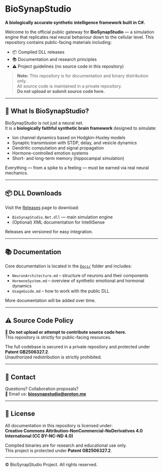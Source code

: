# BioSynapStudio

**A biologically accurate synthetic intelligence framework built in C#.**

Welcome to the official public gateway for **BioSynapStudio** — a simulation engine that replicates real neural behaviour down to the cellular level. This repository contains public-facing materials including:

- 📦 Compiled DLL releases
- 📚 Documentation and research principles
- ⚠️ Project guidelines (no source code in this repository)

> **Note:** This repository is for documentation and binary distribution only.  
> All source code is maintained in a private repository.  
> **Do not upload or submit source code here.**

---

## 🧠 What Is BioSynapStudio?

BioSynapStudio is not just a neural net.  
It is a **biologically faithful synthetic brain framework** designed to simulate:

- Ion channel dynamics based on Hodgkin-Huxley models  
- Synaptic transmission with STDP, delay, and vesicle dynamics  
- Dendritic computation and signal propagation  
- Hormone-controlled emotion systems  
- Short- and long-term memory (hippocampal simulation)

Everything — from a spike to a feeling — must be earned via real neural mechanics.

---

## 📦 DLL Downloads

Visit the [Releases](https://github.com/Overdrive77/BioSynapStudio-Public/releases) page to download:

- `BioSynapStudio.Net.dll` — main simulation engine  
- (Optional) XML documentation for IntelliSense

Releases are versioned for easy integration.

---

## 📚 Documentation

Core documentation is located in the [`Docs/`](./Docs/) folder and includes:

- `NeuronArchitecture.md` – structure of neurons and their components
- `HormoneSystem.md` – overview of synthetic emotional and hormonal dynamics
- `UsageGuide.md` – how to work with the public DLL

More documentation will be added over time.

---

## ⚠️ Source Code Policy

🚫 **Do not upload or attempt to contribute source code here.**  
This repository is strictly for public-facing resources.

The full codebase is secured in a private repository and protected under **Patent GB2506327.2**.  
Unauthorized redistribution is strictly prohibited.

---

## 📧 Contact

Questions? Collaboration proposals?  
📩 Email us: **biosynapstudio@proton.me**

---

## 📜 License

All documentation in this repository is licensed under:  
**Creative Commons Attribution-NonCommercial-NoDerivatives 4.0 International (CC BY-NC-ND 4.0)**

Compiled binaries are for research and educational use only.  
This project is protected under **Patent GB2506327.2**.

---

© BioSynapStudio Project. All rights reserved.
